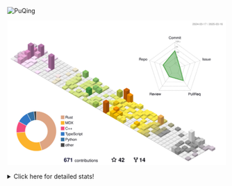 ![PuQing](https://user-images.githubusercontent.com/27223114/171565019-9a56fae6-b08b-421f-99db-7e830da42371.png)

![](./profile-3d-contrib/profile-season-animate.svg)

<details>
<summary>Click here for detailed stats!</summary>

<!--START_SECTION:waka-->
![Lines of code](https://img.shields.io/badge/From%20Hello%20World%20I%27ve%20Written-2.1%20million%20lines%20of%20code-blue)

**🐱 My GitHub Data** 

> 📦 433.4 kB Used in GitHub's Storage 
 > 
> 🏆 100 Contributions in the Year 2025
 > 
> 🚫 Not Opted to Hire
 > 
> 📜 43 Public Repositories 
 > 
> 🔑 33 Private Repositories 
 > 
**I'm an Early 🐤** 

```text
🌞 Morning                628 commits         ██░░░░░░░░░░░░░░░░░░░░░░░   07.10 % 
🌆 Daytime                3929 commits        ███████████░░░░░░░░░░░░░░   44.41 % 
🌃 Evening                2093 commits        ██████░░░░░░░░░░░░░░░░░░░   23.66 % 
🌙 Night                  2198 commits        ██████░░░░░░░░░░░░░░░░░░░   24.84 % 
```


📊 **This Week I Spent My Time On** 

```text
💬 Programming Languages: 
Python                   10 hrs 53 mins      ███████░░░░░░░░░░░░░░░░░░   29.49 % 
CLI                      6 hrs 25 mins       ████░░░░░░░░░░░░░░░░░░░░░   17.40 % 
Other                    5 hrs 45 mins       ████░░░░░░░░░░░░░░░░░░░░░   15.59 % 
C++                      3 hrs 48 mins       ███░░░░░░░░░░░░░░░░░░░░░░   10.31 % 
Music                    2 hrs 18 mins       ██░░░░░░░░░░░░░░░░░░░░░░░   06.24 % 

🔥 Editors: 
VS Code                  21 hrs 9 mins       ██████████████░░░░░░░░░░░   57.31 % 
Ghostty                  6 hrs 25 mins       ████░░░░░░░░░░░░░░░░░░░░░   17.40 % 
Telegram                 2 hrs 36 mins       ██░░░░░░░░░░░░░░░░░░░░░░░   07.08 % 
NetEaseMusic             2 hrs 18 mins       ██░░░░░░░░░░░░░░░░░░░░░░░   06.24 % 
Zotero                   1 hr 57 mins        █░░░░░░░░░░░░░░░░░░░░░░░░   05.30 % 

💻 Operating System: 
Mac                      16 hrs 18 mins      ███████████░░░░░░░░░░░░░░   44.17 % 
Linux                    11 hrs 8 mins       ████████░░░░░░░░░░░░░░░░░   30.17 % 
WSL                      9 hrs 28 mins       ██████░░░░░░░░░░░░░░░░░░░   25.65 % 
```


<!--END_SECTION:waka-->
</details>
